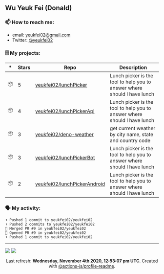 ## Wu Yeuk Fei (Donald)

### 📫 How to reach me:

- email: [yeukfei02@gmail.com](yeukfei02@gmail.com)
- Twitter: [@yeukfei02](https://twitter.com/yeukfei02)

### 🗄 My projects:

|*|Stars|Repo|Description|
|---|---|---|---|
| 📦 | 5 | [yeukfei02/lunchPicker](https://github.com/yeukfei02/lunchPicker) | Lunch picker is the tool to help you to answer where should I have lunch |
| 📦 | 4 | [yeukfei02/lunchPickerApi](https://github.com/yeukfei02/lunchPickerApi) | Lunch picker is the tool to help you to answer where should I have lunch |
| 📦 | 3 | [yeukfei02/deno-weather](https://github.com/yeukfei02/deno-weather) | get current weather by city name, state and country code |
| 📦 | 3 | [yeukfei02/lunchPickerBot](https://github.com/yeukfei02/lunchPickerBot) | Lunch picker is the tool to help you to answer where should I have lunch |
| 📦 | 2 | [yeukfei02/lunchPickerAndroid](https://github.com/yeukfei02/lunchPickerAndroid) | Lunch picker is the tool to help you to answer where should I have lunch |

### 🗣 My activity:

```
⬆️ Pushed 1 commit to yeukfei02/yeukfei02
⬆️ Pushed 2 commits to yeukfei02/yeukfei02
🎉 Merged PR #9 in yeukfei02/yeukfei02
💪 Opened PR #9 in yeukfei02/yeukfei02
⬆️ Pushed 1 commit to yeukfei02/yeukfei02
```

---

<img src="https://github-readme-stats.vercel.app/api?username=yeukfei02&show_icons=true&count_private=true&theme=radical" />

<img src="https://github-readme-stats.vercel.app/api/top-langs/?username=yeukfei02&theme=radical" />

<p align="center">Last refresh: <b>Wednesday, November 4th 2020, 12:53:07 pm UTC</b>. Created with <a href=https://github.com/marketplace/actions/profile-readme>@actions-js/profile-readme</a>.</p>
